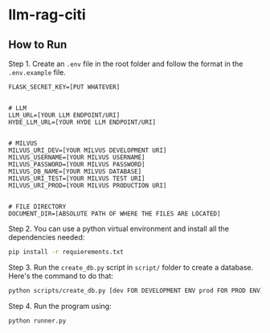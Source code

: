 # llm-rag-citi


## How to Run
Step 1. Create an `.env` file in the root folder and follow the format in the `.env.example` file.

```.env
FLASK_SECRET_KEY=[PUT WHATEVER]


# LLM
LLM_URL=[YOUR LLM ENDPOINT/URI]
HYDE_LLM_URL=[YOUR HYDE LLM ENDPOINT/URI]


# MILVUS
MILVUS_URI_DEV=[YOUR MILVUS DEVELOPMENT URI]
MILVUS_USERNAME=[YOUR MILVUS USERNAME]
MILVUS_PASSWORD=[YOUR MILVUS PASSWORD]
MILVUS_DB_NAME=[YOUR MILVUS DATABASE]
MILVUS_URI_TEST=[YOUR MILVUS TEST URI]
MILVUS_URI_PROD=[YOUR MILVUS PRODUCTION URI]


# FILE DIRECTORY
DOCUMENT_DIR=[ABSOLUTE PATH OF WHERE THE FILES ARE LOCATED]
```

Step 2. You can use a python virtual environment and install all the dependencies needed:

```bash
pip install -r requierements.txt
```

Step 3. Run the `create_db.py` script in `script/` folder to create a database. Here's the command to do that:

```bash
python scripts/create_db.py [dev FOR DEVELOPMENT ENV prod FOR PROD ENV] [DATABASE NAME]
```

Step 4. Run the program using:

```bash
python runner.py
```
